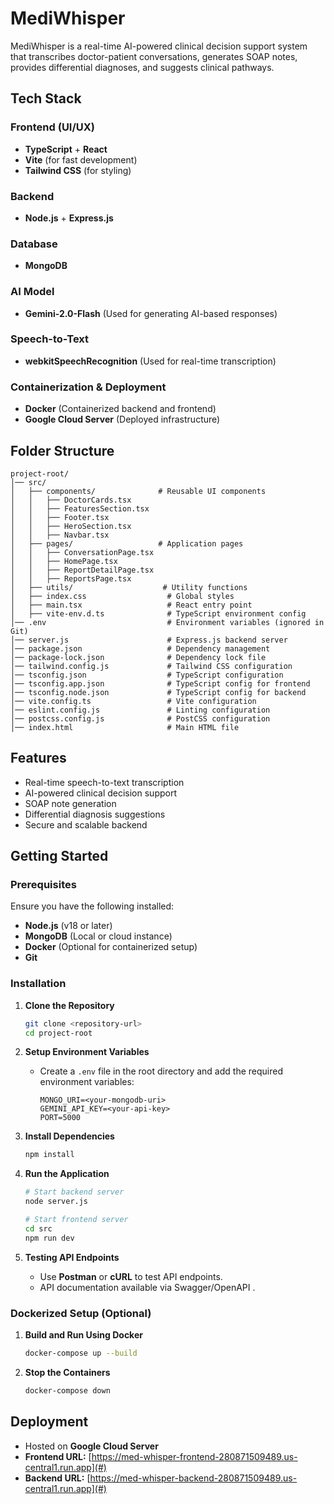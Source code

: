 # MediWhisper

MediWhisper is a real-time AI-powered clinical decision support system that transcribes doctor-patient conversations, generates SOAP notes, provides differential diagnoses, and suggests clinical pathways.

## Tech Stack

### Frontend (UI/UX)
- **TypeScript** + **React**
- **Vite** (for fast development)
- **Tailwind CSS** (for styling)

### Backend
- **Node.js** + **Express.js**

### Database
- **MongoDB**

### AI Model
- **Gemini-2.0-Flash** (Used for generating AI-based responses)

### Speech-to-Text
- **webkitSpeechRecognition** (Used for real-time transcription)

### Containerization & Deployment
- **Docker** (Containerized backend and frontend)
- **Google Cloud Server** (Deployed infrastructure)

## Folder Structure
```
project-root/
│── src/
│   ├── components/              # Reusable UI components
│   │   ├── DoctorCards.tsx
│   │   ├── FeaturesSection.tsx
│   │   ├── Footer.tsx
│   │   ├── HeroSection.tsx
│   │   ├── Navbar.tsx
│   ├── pages/                   # Application pages
│   │   ├── ConversationPage.tsx
│   │   ├── HomePage.tsx
│   │   ├── ReportDetailPage.tsx
│   │   ├── ReportsPage.tsx
│   ├── utils/                    # Utility functions
│   ├── index.css                  # Global styles
│   ├── main.tsx                   # React entry point
│   ├── vite-env.d.ts              # TypeScript environment config
│── .env                           # Environment variables (ignored in Git)
│── server.js                      # Express.js backend server
│── package.json                   # Dependency management
│── package-lock.json              # Dependency lock file
│── tailwind.config.js             # Tailwind CSS configuration
│── tsconfig.json                  # TypeScript configuration
│── tsconfig.app.json              # TypeScript config for frontend
│── tsconfig.node.json             # TypeScript config for backend
│── vite.config.ts                 # Vite configuration
│── eslint.config.js               # Linting configuration
│── postcss.config.js              # PostCSS configuration
│── index.html                     # Main HTML file
```

## Features
- Real-time speech-to-text transcription
- AI-powered clinical decision support
- SOAP note generation
- Differential diagnosis suggestions
- Secure and scalable backend

## Getting Started

### Prerequisites
Ensure you have the following installed:
- **Node.js** (v18 or later)
- **MongoDB** (Local or cloud instance)
- **Docker** (Optional for containerized setup)
- **Git**

### Installation

1. **Clone the Repository**
   ```sh
   git clone <repository-url>
   cd project-root
   ```

2. **Setup Environment Variables**
   - Create a `.env` file in the root directory and add the required environment variables:
     ```env
     MONGO_URI=<your-mongodb-uri>
     GEMINI_API_KEY=<your-api-key>
     PORT=5000
     ```

3. **Install Dependencies**
   ```sh
   npm install
   ```

4. **Run the Application**
   ```sh
   # Start backend server
   node server.js

   # Start frontend server
   cd src
   npm run dev
   ```

5. **Testing API Endpoints**
   - Use **Postman** or **cURL** to test API endpoints.
   - API documentation available via Swagger/OpenAPI .

### Dockerized Setup (Optional)

1. **Build and Run Using Docker**
   ```sh
   docker-compose up --build
   ```

2. **Stop the Containers**
   ```sh
   docker-compose down
   ```

## Deployment
- Hosted on **Google Cloud Server**
- **Frontend URL:** [https://med-whisper-frontend-280871509489.us-central1.run.app](#)
- **Backend URL:** [https://med-whisper-backend-280871509489.us-central1.run.app](#)
  
